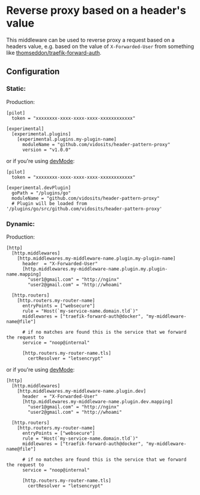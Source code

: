 # Reverse proxy based on a header's value 

This middleware can be used to reverse proxy a request based on a headers value, e.g. based on the value of `X-Forwarded-User` from something like [thomseddon/traefik-forward-auth](https://github.com/thomseddon/traefik-forward-auth).

## Configuration

### Static: 
Production:

```
[pilot]
  token = "xxxxxxxx-xxxx-xxxx-xxxx-xxxxxxxxxxxx"

[experimental]
  [experimental.plugins]
    [experimental.plugins.my-plugin-name]
      moduleName = "github.com/vidosits/header-pattern-proxy"
      version = "v1.0.0"
```

or if you're using [devMode](https://doc.traefik.io/traefik-pilot/plugins/plugin-dev/#developer-mode):

```
[pilot]
  token = "xxxxxxxx-xxxx-xxxx-xxxx-xxxxxxxxxxxx"
  
[experimental.devPlugin]
  goPath = "/plugins/go"
  moduleName = "github.com/vidosits/header-pattern-proxy"
  # Plugin will be loaded from '/plugins/go/src/github.com/vidosits/header-pattern-proxy'
```

### Dynamic:

Production:

```
[http]
  [http.middlewares]
    [http.middlewares.my-middleware-name.plugin.my-plugin-name]
      header  = "X-Forwarded-User"
      [http.middlewares.my-middleware-name.plugin.my.plugin-name.mapping]
        "user1@gmail.com" = "http://nginx"
        "user2@gmail.com" = "http://whoami"

  [http.routers]
    [http.routers.my-router-name]
      entryPoints = ["websecure"]
      rule = "Host(`my-service-name.domain.tld`)"
      middlewares = ["traefik-forward-auth@docker", "my-middleware-name@file"]
      
      # if no matches are found this is the service that we forward the request to
      service = "noop@internal"
      
      [http.routers.my-router-name.tls]
        certResolver = "letsencrypt"
```

or if you're using [devMode](https://doc.traefik.io/traefik-pilot/plugins/plugin-dev/#developer-mode):

```
[http]
  [http.middlewares]
    [http.middlewares.my-middleware-name.plugin.dev]
      header  = "X-Forwarded-User"
      [http.middlewares.my-middleware-name.plugin.dev.mapping]
        "user1@gmail.com" = "http://nginx"
        "user2@gmail.com" = "http://whoami"

  [http.routers]
    [http.routers.my-router-name]
      entryPoints = ["websecure"]
      rule = "Host(`my-service-name.domain.tld`)"
      middlewares = ["traefik-forward-auth@docker", "my-middleware-name@file"]
      
      # if no matches are found this is the service that we forward the request to
      service = "noop@internal"
      
      [http.routers.my-router-name.tls]
        certResolver = "letsencrypt"
```